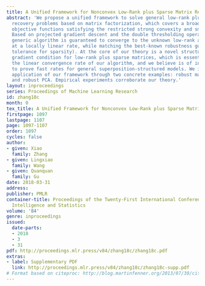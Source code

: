 ```yaml
---
title: A Unified Framework for Nonconvex Low-Rank plus Sparse Matrix Recovery
abstract: 'We propose a unified framework to solve general low-rank plus sparse matrix
  recovery problems based on matrix factorization, which covers a broad family of
  objective functions satisfying the restricted strong convexity and smoothness conditions.
  Based on projected gradient descent and the double thresholding operator, our proposed
  generic algorithm is guaranteed to converge to the unknown low-rank and sparse matrices
  at a locally linear rate, while matching the best-known robustness guarantee (i.e.,
  tolerance for sparsity). At the core of our theory is a novel structural Lipschitz
  gradient condition for low-rank plus sparse matrices, which is essential for proving
  the linear convergence rate of our algorithm, and we believe is of independent interest
  to prove fast rates for general superposition-structured models. We illustrate the
  application of our framework through two concrete examples: robust matrix sensing
  and robust PCA. Empirical experiments corroborate our theory.'
layout: inproceedings
series: Proceedings of Machine Learning Research
id: zhang18c
month: 0
tex_title: A Unified Framework for Nonconvex Low-Rank plus Sparse Matrix Recovery
firstpage: 1097
lastpage: 1107
page: 1097-1107
order: 1097
cycles: false
author:
- given: Xiao
  family: Zhang
- given: Lingxiao
  family: Wang
- given: Quanquan
  family: Gu
date: 2018-03-31
address: 
publisher: PMLR
container-title: Proceedings of the Twenty-First International Conference on Artificial
  Intelligence and Statistics
volume: '84'
genre: inproceedings
issued:
  date-parts:
  - 2018
  - 3
  - 31
pdf: http://proceedings.mlr.press/v84/zhang18c/zhang18c.pdf
extras:
- label: Supplementary PDF
  link: http://proceedings.mlr.press/v84/zhang18c/zhang18c-supp.pdf
# Format based on citeproc: http://blog.martinfenner.org/2013/07/30/citeproc-yaml-for-bibliographies/
---
```

